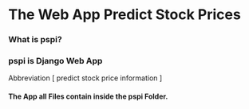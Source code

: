 # The Web App Predict Stock Prices

### What is pspi?
### pspi is Django Web App 
Abbreviation [ predict stock price information ]

#### The App all Files contain inside the pspi Folder.

